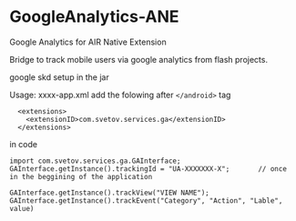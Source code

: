 # GoogleAnalytics-ANE
Google Analytics for AIR Native Extension 

Bridge to track mobile users via google analytics from flash projects.

google skd setup in the jar 
<uses-sdk android:minSdkVersion="8" android:targetSdkVersion="18" />

Usage:
xxxx-app.xml
add the folowing after ```</android>``` tag
```
  <extensions>
    <extensionID>com.svetov.services.ga</extensionID>
  </extensions>
```
in code
```
import com.svetov.services.ga.GAInterface;
GAInterface.getInstance().trackingId = "UA-XXXXXXX-X";       // once in the beggining of the application

GAInterface.getInstance().trackView("VIEW NAME");
GAInterface.getInstance().trackEvent("Category", "Action", "Lable", value)
```


